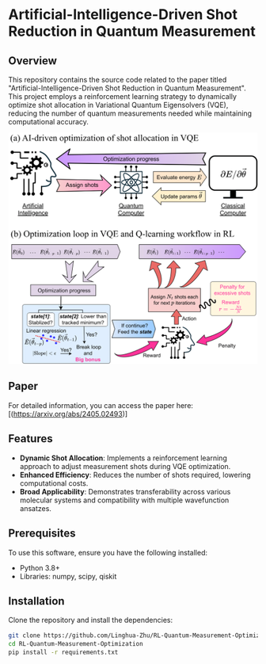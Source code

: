 # Artificial-Intelligence-Driven Shot Reduction in Quantum Measurement

## Overview
This repository contains the source code related to the paper titled "Artificial-Intelligence-Driven Shot Reduction in Quantum Measurement". This project employs a reinforcement learning strategy to dynamically optimize shot allocation in Variational Quantum Eigensolvers (VQE), reducing the number of quantum measurements needed while maintaining computational accuracy.


![AI-Driven VQE Diagram](https://github.com/Linghua-Zhu/RL-Quantum-Measurement-Optimization/blob/main/images/AIvqe-1.png)

## Paper
For detailed information, you can access the paper here: [(https://arxiv.org/abs/2405.02493)] 

## Features
- **Dynamic Shot Allocation**: Implements a reinforcement learning approach to adjust measurement shots during VQE optimization.
- **Enhanced Efficiency**: Reduces the number of shots required, lowering computational costs.
- **Broad Applicability**: Demonstrates transferability across various molecular systems and compatibility with multiple wavefunction ansatzes.

## Prerequisites
To use this software, ensure you have the following installed:
- Python 3.8+
- Libraries: numpy, scipy, qiskit

## Installation
Clone the repository and install the dependencies:
```bash
git clone https://github.com/Linghua-Zhu/RL-Quantum-Measurement-Optimization.git
cd RL-Quantum-Measurement-Optimization
pip install -r requirements.txt

